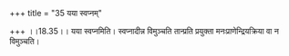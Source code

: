 +++
title = "35 यया स्वप्नम्"

+++
।।18.35।। यया स्वप्नमिति। स्वप्नादीन्न विमुञ्चति तान्प्रति प्रयुक्ता
मनःप्राणेन्द्रियक्रिया वा न विमुञ्चति।
